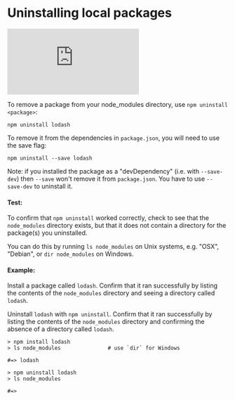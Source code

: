 <!--
title: 07 - Uninstalling local packages
featured: true
-->

# Uninstalling local packages

<iframe src="https://www.youtube.com/embed/Z-BpYj6cSoQ" frameborder="0" allowfullscreen></iframe>

To remove a package from your node_modules directory, use `npm uninstall <package>`:

```
npm uninstall lodash
```

To remove it from the dependencies in `package.json`, you will need to use the save flag:

```
npm uninstall --save lodash
```

Note: if you installed the package as a "devDependency" (i.e. with `--save-dev`) then `--save` won't remove it from `package.json`.  You have to use `--save-dev` to uninstall it.

#### Test:

To confirm that `npm uninstall` worked correctly, check to see that the `node_modules` directory exists, but that it does not contain a directory for the package(s) you uninstalled.

You can do this by running `ls node_modules` on Unix systems, e.g. "OSX", "Debian", or `dir node_modules` on Windows.

#### Example:

Install a package called `lodash`. Confirm that it ran successfully by listing the contents of the `node_modules` directory and seeing a directory called `lodash`.

Uninstall `lodash` with `npm uninstall`. Confirm that it ran successfully by listing the contents of the `node_modules` directory and confirming the absence of a directory called `lodash`.

```
> npm install lodash
> ls node_modules               # use `dir` for Windows

#=> lodash

> npm uninstall lodash
> ls node_modules

#=>
```
